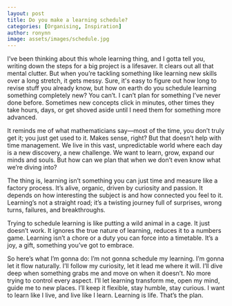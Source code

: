 ```yaml
---
layout: post
title: Do you make a learning schedule?
categories: [Organising, Inspiration]
author: ronynn
image: assets/images/schedule.jpg
---
```


I’ve been thinking about this whole learning thing, and I gotta tell you, writing down the steps for a big project is a lifesaver. It clears out all that mental clutter. But when you’re tackling something like learning new skills over a long stretch, it gets messy. Sure, it's easy to figure out how long to revise stuff you already know, but how on earth do you schedule learning something completely new? You can’t. I can’t plan for something I’ve never done before. Sometimes new concepts click in minutes, other times they take hours, days, or get shoved aside until I need them for something more advanced.

It reminds me of what mathematicians say—most of the time, you don’t truly get it; you just get used to it. Makes sense, right? But that doesn’t help with time management. We live in this vast, unpredictable world where each day is a new discovery, a new challenge. We want to learn, grow, expand our minds and souls. But how can we plan that when we don’t even know what we’re diving into?

The thing is, learning isn’t something you can just time and measure like a factory process. It’s alive, organic, driven by curiosity and passion. It depends on how interesting the subject is and how connected you feel to it. Learning’s not a straight road; it’s a twisting journey full of surprises, wrong turns, failures, and breakthroughs.

Trying to schedule learning is like putting a wild animal in a cage. It just doesn’t work. It ignores the true nature of learning, reduces it to a numbers game. Learning isn’t a chore or a duty you can force into a timetable. It’s a joy, a gift, something you’ve got to embrace.

So here’s what I’m gonna do: I’m not gonna schedule my learning. I’m gonna let it flow naturally. I’ll follow my curiosity, let it lead me where it will. I’ll dive deep when something grabs me and move on when it doesn’t. No more trying to control every aspect. I’ll let learning transform me, open my mind, guide me to new places. I’ll keep it flexible, stay humble, stay curious. I want to learn like I live, and live like I learn. Learning is life. That’s the plan.
